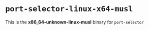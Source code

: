 # `port-selector-linux-x64-musl`

This is the **x86_64-unknown-linux-musl** binary for `port-selector`
